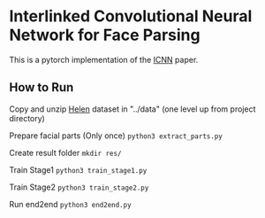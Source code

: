 # Interlinked Convolutional Neural Network for Face Parsing
This is a pytorch implementation of the [ICNN](https://arxiv.org/abs/1806.02479) paper.

## How to Run
Copy and unzip [Helen](http://pages.cs.wisc.edu/~lizhang/projects/face-parsing/SmithCVPR2013_dataset_resized.zip) dataset in "../data" (one level up from project directory)

Prepare facial parts (Only once)
```python3 extract_parts.py```

Create result folder
```mkdir res/```

Train Stage1
```python3 train_stage1.py```

Train Stage2
```python3 train_stage2.py```

Run end2end
```python3 end2end.py```
